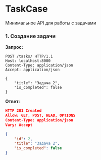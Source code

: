 # TaskCase

Минимальное API для работы с задачами

### 1. Создание задачи

**Запрос:**
```url
POST /tasks/ HTTP/1.1
Host: localhost:8000
Content-Type: application/json
Accept: application/json

{
    "title": "Задача 2",
    "is_completed": false
}
```
**Ответ:**
```json
HTTP 201 Created
Allow: GET, POST, HEAD, OPTIONS
Content-Type: application/json
Vary: Accept

{
    "id": 2,
    "title": "Задача 2",
    "is_completed": false
}
```
